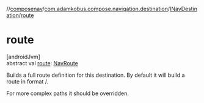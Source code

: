 //[composenav](../../../index.md)/[com.adamkobus.compose.navigation.destination](../index.md)/[INavDestination](index.md)/[route](route.md)

# route

[androidJvm]\
abstract val [route](route.md): [NavRoute](../-nav-route/index.md)

Builds a full route definition for this destination. By default it will build a route in format /<name>.

For more complex paths it should be overridden.
